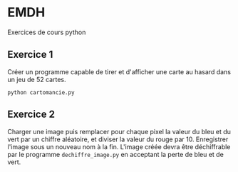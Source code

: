 # EMDH
Exercices de cours python

## Exercice 1

Créer un programme capable de tirer et d'afficher une carte au hasard dans un jeu de 52 cartes.

    python cartomancie.py

## Exercice 2

Charger une image puis remplacer pour chaque pixel la valeur du bleu et du vert par un chiffre aléatoire, et diviser la valeur du rouge par 10.
Enregistrer l'image sous un nouveau nom à la fin.
L'image créée devra être déchiffrable par le programme `dechiffre_image.py` en acceptant la perte de bleu et de vert.
